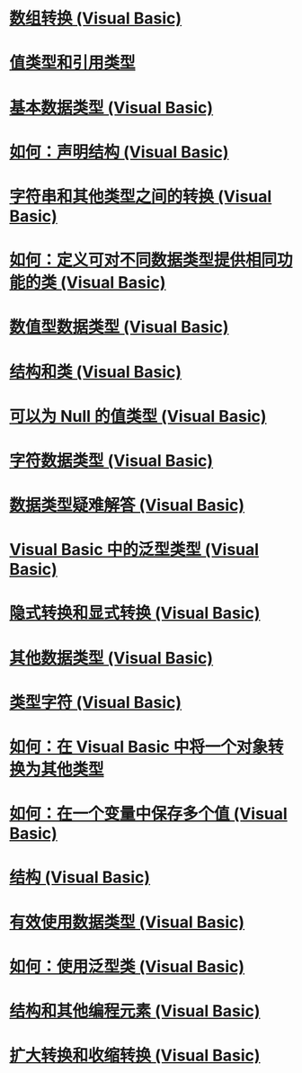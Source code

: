 # [数组转换 (Visual Basic)](array-conversions.md)
# [值类型和引用类型](value-types-and-reference-types.md)
# [基本数据类型 (Visual Basic)](elementary-data-types.md)
# [如何：声明结构 (Visual Basic)](how-to-declare-a-structure.md)
# [字符串和其他类型之间的转换 (Visual Basic)](conversions-between-strings-and-other-types.md)
# [如何：定义可对不同数据类型提供相同功能的类 (Visual Basic)](how-to-define-a-class-that-can-provide-identical-functionality.md)
# [数值型数据类型 (Visual Basic)](numeric-data-types.md)
# [结构和类 (Visual Basic)](structures-and-classes.md)
# [可以为 Null 的值类型 (Visual Basic)](nullable-value-types.md)
# [字符数据类型 (Visual Basic)](character-data-types.md)
# [数据类型疑难解答 (Visual Basic)](troubleshooting-data-types.md)
# [Visual Basic 中的泛型类型 (Visual Basic)](generic-types.md)
# [隐式转换和显式转换 (Visual Basic)](implicit-and-explicit-conversions.md)
# [其他数据类型 (Visual Basic)](miscellaneous-data-types.md)
# [类型字符 (Visual Basic)](type-characters.md)
# [如何：在 Visual Basic 中将一个对象转换为其他类型](how-to-convert-an-object-to-another-type.md)
# [如何：在一个变量中保存多个值 (Visual Basic)](how-to-hold-more-than-one-value-in-a-variable.md)
# [结构 (Visual Basic)](structures.md)
# [有效使用数据类型 (Visual Basic)](efficient-use-of-data-types.md)
# [如何：使用泛型类 (Visual Basic)](how-to-use-a-generic-class.md)
# [结构和其他编程元素 (Visual Basic)](structures-and-other-programming-elements.md)
# [扩大转换和收缩转换 (Visual Basic)](widening-and-narrowing-conversions.md)
